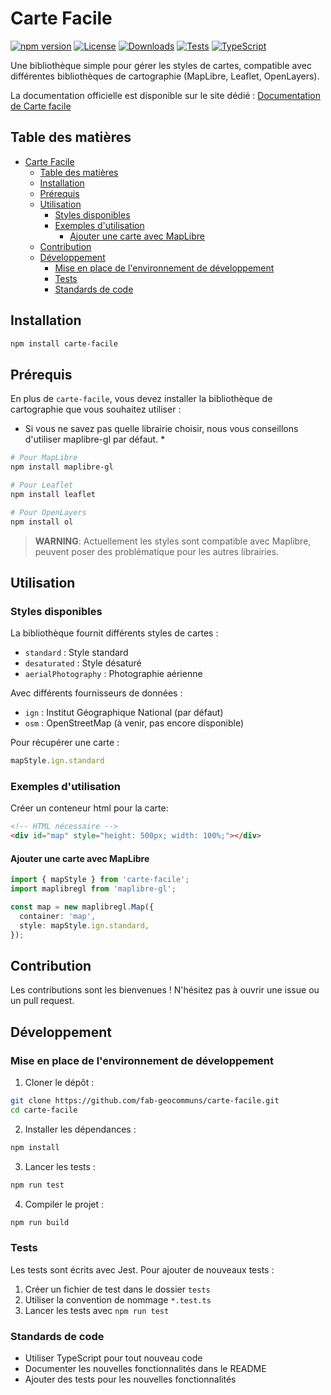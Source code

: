 # Carte Facile

[![npm version](https://img.shields.io/npm/v/carte-facile.svg)](https://www.npmjs.com/package/carte-facile)
[![License](https://img.shields.io/npm/l/carte-facile.svg)](https://github.com/votre-username/carte-facile/blob/main/LICENSE)
[![Downloads](https://img.shields.io/npm/dm/carte-facile.svg)](https://www.npmjs.com/package/carte-facile)
[![Tests](https://github.com/votre-username/carte-facile/workflows/Tests/badge.svg)](https://github.com/votre-username/carte-facile/actions)
[![TypeScript](https://img.shields.io/badge/TypeScript-Ready-blue.svg)](https://www.typescriptlang.org/)

Une bibliothèque simple pour gérer les styles de cartes, compatible avec différentes bibliothèques de cartographie (MapLibre, Leaflet, OpenLayers).

La documentation officielle est disponible sur le site dédié : [Documentation de Carte facile](https://fab-geocommuns.github.io/carte-facile-site/)

## Table des matières

- [Carte Facile](#carte-facile)
  - [Table des matières](#table-des-matières)
  - [Installation](#installation)
  - [Prérequis](#prérequis)
  - [Utilisation](#utilisation)
    - [Styles disponibles](#styles-disponibles)
    - [Exemples d'utilisation](#exemples-dutilisation)
      - [Ajouter une carte avec MapLibre](#ajouter-une-carte-avec-maplibre)
  - [Contribution](#contribution)
  - [Développement](#développement)
    - [Mise en place de l'environnement de développement](#mise-en-place-de-lenvironnement-de-développement)
    - [Tests](#tests)
    - [Standards de code](#standards-de-code)

## Installation

```bash
npm install carte-facile
```

## Prérequis

En plus de `carte-facile`, vous devez installer la bibliothèque de cartographie que vous souhaitez utiliser :
* Si vous ne savez pas quelle librairie choisir, nous vous conseillons d'utiliser maplibre-gl par défaut. *

```bash
# Pour MapLibre
npm install maplibre-gl

# Pour Leaflet
npm install leaflet

# Pour OpenLayers
npm install ol
```

> **WARNING**: Actuellement les styles sont compatible avec Maplibre, peuvent poser des problématique pour les autres librairies.

## Utilisation

### Styles disponibles

La bibliothèque fournit différents styles de cartes :

- `standard` : Style standard
- `desaturated` : Style désaturé
- `aerialPhotography` : Photographie aérienne

Avec différents fournisseurs de données : 

- `ign` : Institut Géographique National (par défaut)
- `osm` : OpenStreetMap (à venir, pas encore disponible)

Pour récupérer une carte :

```typescript
mapStyle.ign.standard
```

### Exemples d'utilisation

Créer un conteneur html pour la carte:

```html
<!-- HTML nécessaire -->
<div id="map" style="height: 500px; width: 100%;"></div>
```

#### Ajouter une carte avec MapLibre

```typescript
import { mapStyle } from 'carte-facile';
import maplibregl from 'maplibre-gl';

const map = new maplibregl.Map({
  container: 'map',
  style: mapStyle.ign.standard,
});
```

## Contribution

Les contributions sont les bienvenues ! N'hésitez pas à ouvrir une issue ou un pull request.

## Développement

### Mise en place de l'environnement de développement

1. Cloner le dépôt :
```bash
git clone https://github.com/fab-geocommuns/carte-facile.git
cd carte-facile
```

2. Installer les dépendances :
```bash
npm install
```

3. Lancer les tests :
```bash
npm run test
```

4. Compiler le projet :
```bash
npm run build
```

### Tests

Les tests sont écrits avec Jest. Pour ajouter de nouveaux tests :

1. Créer un fichier de test dans le dossier `tests`
2. Utiliser la convention de nommage `*.test.ts`
3. Lancer les tests avec `npm run test`


### Standards de code

- Utiliser TypeScript pour tout nouveau code
- Documenter les nouvelles fonctionnalités dans le README
- Ajouter des tests pour les nouvelles fonctionnalités

